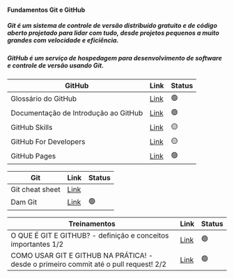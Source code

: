 #### Fundamentos Git e GitHub

##### Git é um sistema de controle de versão distribuído gratuito e de código aberto projetado para lidar com tudo, desde projetos pequenos a muito grandes com velocidade e eficiência.
##### GitHub é um serviço de hospedagem para desenvolvimento de software e controle de versão usando Git.

| GitHub | Link | Status |
| ------ | ------ | ------ |
| Glossário do GitHub | [Link](https://docs.github.com/pt/get-started/quickstart/github-glossary) | 🟢 |
| Documentação de Introdução ao GitHub | [Link](https://docs.github.com/pt/get-started) | 🟢 |
| GitHub Skills | [Link](https://skills.github.com/) | 🟡 |
| GitHub For Developers | [Link](https://githubtraining.github.io/training-manual/#/02_getting_started) | 🟡 |
| GitHub Pages  | [Link](https://docs.github.com/pt/pages/getting-started-with-github-pages/about-github-pages) | 🟢 |



| Git | Link | Status |
| ------ | ------ | ------ |
| Git cheat sheet | [Link](https://training.github.com/downloads/pt_BR/github-git-cheat-sheet/)|
| Dam Git| [Link](https://dangitgit.com/pt_br/noswears/)| 🟢 |


| Treinamentos | Link | Status |
| ------ | ------ | ------ |
| O QUE É GIT E GITHUB? - definição e conceitos importantes 1/2 | [Link](https://www.youtube.com/watch?v=DqTITcMq68k) | 🟢 |
| COMO USAR GIT E GITHUB NA PRÁTICA! - desde o primeiro commit até o pull request! 2/2 | [Link](https://www.youtube.com/watch?v=UBAX-13g8OM) | 🟢 |
